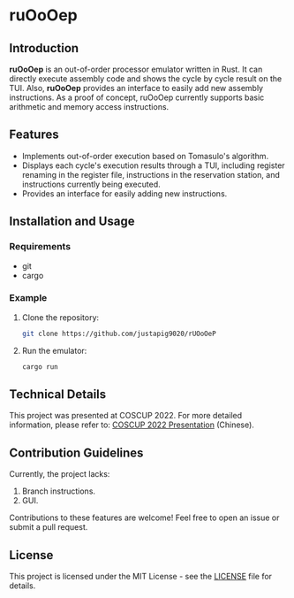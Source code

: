 # ruOoOep

## Introduction

**ruOoOep** is an out-of-order processor emulator written in Rust. It can directly execute assembly code and shows the cycle by cycle result on the TUI. Also, **ruOoOep** provides an interface to easily add new assembly instructions. As a proof of concept, ruOoOep currently supports basic arithmetic and memory access instructions.

## Features

- Implements out-of-order execution based on Tomasulo's algorithm.
- Displays each cycle's execution results through a TUI, including register renaming in the register file, instructions in the reservation station, and instructions currently being executed.
- Provides an interface for easily adding new instructions.

## Installation and Usage

### Requirements

- git
- cargo

### Example

1. Clone the repository:
   ```bash
   git clone https://github.com/justapig9020/rUOoOeP
   ```
2. Run the emulator:
   ```bash
   cargo run
   ```

## Technical Details

This project was presented at COSCUP 2022. For more detailed information, please refer to: [COSCUP 2022 Presentation](https://coscup.org/2022/zh-TW/session/LWCM3T) (Chinese).

## Contribution Guidelines

Currently, the project lacks:

1. Branch instructions.
2. GUI.

Contributions to these features are welcome! Feel free to open an issue or submit a pull request.

## License

This project is licensed under the MIT License - see the [LICENSE](LICENSE) file for details.
